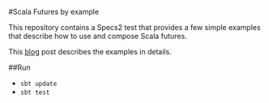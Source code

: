 #Scala Futures by example

This repository contains a Specs2 test that provides a few simple examples that describe how to use and compose Scala futures.

This [blog](http://carminedimascio.com/2015/01/working-with-scala-futures/) post describes the examples in details.

##Run
-   `sbt update`
-   `sbt test`
